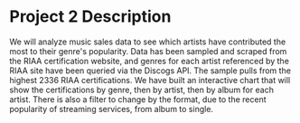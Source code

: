 # Project 2 Description

We will analyze music sales data to see which artists have contributed the most to their genre's popularity. Data has been sampled and scraped from the RIAA certification website, and genres for each artist referenced by the RIAA site have been queried via the Discogs API. The sample pulls from the highest 2336 RIAA certifications. We have built an interactive chart that will show the certifications by genre, then by artist, then by album for each artist. There is also a filter to change by the format, due to the recent popularity of streaming services, from album to single.
